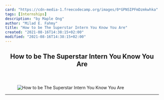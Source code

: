 ```yaml
---
card: "https://cdn-media-1.freecodecamp.org/images/0*GPNSIPFmDzmkwhka"
tags: [Internships]
description: "by Maple Ong"
author: "Milad E. Fahmy"
title: "How to be The Superstar Intern You Know You Are"
created: "2021-08-16T14:38:15+02:00"
modified: "2021-08-16T14:38:15+02:00"
---
```

<div class="site-wrapper">
<main id="site-main" class="site-main outer">
<div class="inner">
<article class="post-full post tag-internships tag-software-development tag-college tag-life-lessons tag-tech ">
<header class="post-full-header">
<h1 class="post-full-title">How to be The Superstar Intern You Know You Are</h1>
</header>
<figure class="post-full-image">
<picture>
<source media="(max-width: 700px)" sizes="1px" srcset="data:image/gif;base64,R0lGODlhAQABAIAAAAAAAP///yH5BAEAAAAALAAAAAABAAEAAAIBRAA7 1w">
<source media="(min-width: 701px)" sizes="(max-width: 800px) 400px,
(max-width: 1170px) 700px,
1400px" srcset="https://cdn-media-1.freecodecamp.org/images/0*GPNSIPFmDzmkwhka 300w,
https://cdn-media-1.freecodecamp.org/images/0*GPNSIPFmDzmkwhka 600w,
https://cdn-media-1.freecodecamp.org/images/0*GPNSIPFmDzmkwhka 1000w,
https://cdn-media-1.freecodecamp.org/images/0*GPNSIPFmDzmkwhka 2000w">
<img onerror="this.style.display='none'" src="https://cdn-media-1.freecodecamp.org/images/0*GPNSIPFmDzmkwhka" alt="How to be The Superstar Intern You Know You Are">
</picture>
</figure>
<section class="post-full-content">
<div class="post-content medium-migrated-article">
</div>
<hr>
</section>
</article>
</div>
</main>
</div>
<!-- Google Tag Manager (noscript) -->
<!-- End Google Tag Manager (noscript) -->
